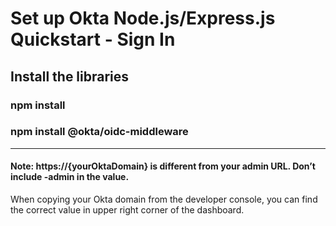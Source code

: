 # Set up Okta Node.js/Express.js Quickstart - Sign In

## Install the libraries


### npm install
### npm install @okta/oidc-middleware
--------------------------------------

#### Note: https://{yourOktaDomain} is different from your admin URL. Don’t include -admin in the value.
When copying your Okta domain from the developer console, you can find the correct value in upper right corner of the dashboard.

